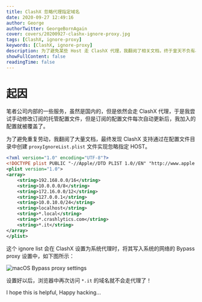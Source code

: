 ```yaml
---
title: ClashX 忽略代理指定域名
date: 2020-09-27 12:49:16
author: George
authorTwitter: GeorgeBornAgain
cover: covers/20200927-clashx-ignore-proxy.jpg
tags: [ClashX, ignore-proxy]
keywords: [ClashX, ignore-proxy]
description: 为了避免某些 Host 走 ClashX 代理，我翻阅了相关文档，终于皇天不负有心人，让我找到了解决方案。
showFullContent: false
readingTime: false
---
```


# 起因

笔者公司内部的一些服务，虽然是国内的，但是依然会走 ClashX 代理，于是我尝试手动修改订阅的托管配置文件，但是订阅的配置文件每次自动更新后，我加入的配置就被覆盖了。

为了避免重复劳动，我翻阅了大量文档，最终发现 ClashX 支持通过在配置文件目录中创建 `proxyIgnoreList.plist` 文件实现忽略指定 HOST。

```xml
<?xml version="1.0" encoding="UTF-8"?>
<!DOCTYPE plist PUBLIC "-//Apple//DTD PLIST 1.0//EN" "http://www.apple.com/DTDs/PropertyList-1.0.dtd">
<plist version="1.0">
<array>
	<string>192.168.0.0/16</string>
	<string>10.0.0.0/8</string>
	<string>172.16.0.0/12</string>
	<string>127.0.0.1</string>
	<string>10.0.10.0/24</string>
	<string>localhost</string>
	<string>*.local</string>
	<string>*.crashlytics.com</string>
	<string>*.it</string>
</array>
</plist>
```
这个 ignore list 会在 ClashX 设置为系统代理时，将其写入系统的网络的 Bypass proxy 设置中，如下图所示：

![macOS Bypass proxy settings](/article/20200927-clashx-bypass-proxy-settings.png)

设置好以后，浏览器中再次访问 `*.it` 的域名就不会走代理了！

I hope this is helpful, Happy hacking...